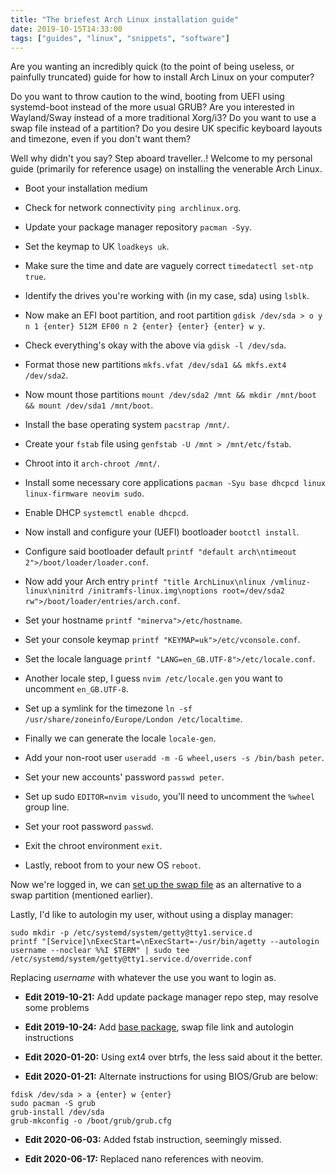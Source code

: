```yaml
---
title: "The briefest Arch Linux installation guide"
date: 2019-10-15T14:33:00
tags: ["guides", "linux", "snippets", "software"]
---
```


Are you wanting an incredibly quick (to the point of being useless, or painfully truncated) guide for how to install Arch Linux on your computer?

Do you want to throw caution to the wind, booting from UEFI using systemd-boot instead of the more usual GRUB? Are you interested in Wayland/Sway instead of a more traditional Xorg/i3? Do you want to use a swap file instead of a partition? Do you desire UK specific keyboard layouts and timezone, even if you don't want them?

Well why didn't you say? Step aboard traveller..! Welcome to my personal guide (primarily for reference usage) on installing the venerable Arch Linux.

* Boot your installation medium

* Check for network connectivity `ping archlinux.org`.

* Update your package manager repository `pacman -Syy`.

* Set the keymap to UK `loadkeys uk`.

* Make sure the time and date are vaguely correct `timedatectl set-ntp true`.

* Identify the drives you're working with (in my case, sda) using `lsblk`.

* Now make an EFI boot partition, and root partition `gdisk /dev/sda > o y n 1 {enter} 512M EF00 n 2 {enter} {enter} {enter} w y`.

* Check everything's okay with the above via `gdisk -l /dev/sda`.

* Format those new partitions `mkfs.vfat /dev/sda1 && mkfs.ext4 /dev/sda2`.

* Now mount those partitions `mount /dev/sda2 /mnt && mkdir /mnt/boot && mount /dev/sda1 /mnt/boot`.

* Install the base operating system `pacstrap /mnt/`.

* Create your `fstab` file using `genfstab -U /mnt > /mnt/etc/fstab`.

* Chroot into it `arch-chroot /mnt/`.

* Install some necessary core applications `pacman -Syu base dhcpcd linux linux-firmware neovim sudo`.

* Enable DHCP `systemctl enable dhcpcd`.

* Now install and configure your (UEFI) bootloader `bootctl install`.

* Configure said bootloader default `printf "default arch\ntimeout 2">/boot/loader/loader.conf`.

* Now add your Arch entry `printf "title ArchLinux\nlinux /vmlinuz-linux\ninitrd /initramfs-linux.img\noptions root=/dev/sda2 rw">/boot/loader/entries/arch.conf`.

* Set your hostname `printf "minerva">/etc/hostname`.

* Set your console keymap `printf "KEYMAP=uk">/etc/vconsole.conf`.

* Set the locale language `printf "LANG=en_GB.UTF-8">/etc/locale.conf`.

* Another locale step, I guess `nvim /etc/locale.gen` you want to uncomment `en_GB.UTF-8`.

* Set up a symlink for the timezone `ln -sf /usr/share/zoneinfo/Europe/London /etc/localtime`.

* Finally we can generate the locale `locale-gen`.

* Add your non-root user `useradd -m -G wheel,users -s /bin/bash peter`.

* Set your new accounts' password `passwd peter`.

* Set up sudo `EDITOR=nvim visudo`, you'll need to uncomment the `%wheel` group line.

* Set your root password `passwd`.

* Exit the chroot environment `exit`.

* Lastly, reboot from to your new OS `reboot`.

Now we're logged in, we can [set up the swap file](/blog/2019/06/10/swap-file-linux/) as an alternative to a swap partition (mentioned earlier).

Lastly, I'd like to autologin my user, without using a display manager:
```
sudo mkdir -p /etc/systemd/system/getty@tty1.service.d
printf "[Service]\nExecStart=\nExecStart=-/usr/bin/agetty --autologin username --noclear %%I $TERM" | sudo tee /etc/systemd/system/getty@tty1.service.d/override.conf
```
Replacing *username* with whatever the use you want to login as.

* **Edit 2019-10-21:** Add update package manager repo step, may resolve some problems

* **Edit 2019-10-24:** Add [base package](https://www.archlinux.org/news/base-group-replaced-by-mandatory-base-package-manual-intervention-required/), swap file link and autologin instructions

* **Edit 2020-01-20:** Using ext4 over btrfs, the less said about it the better.

* **Edit 2020-01-21:** Alternate instructions for using BIOS/Grub are below:
```
fdisk /dev/sda > a {enter} w {enter}
sudo pacman -S grub
grub-install /dev/sda
grub-mkconfig -o /boot/grub/grub.cfg
```

* **Edit 2020-06-03:** Added fstab instruction, seemingly missed.

* **Edit 2020-06-17:** Replaced nano references with neovim.